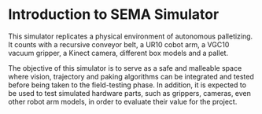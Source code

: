 # Introduction to SEMA Simulator
This simulator replicates a physical environment of autonomous palletizing. It counts with a recursive conveyor belt, a UR10 cobot arm, a VGC10 vacuum gripper, a Kinect camera, different box models and a pallet.

The objective of this simulator is to serve as a safe and malleable space where vision, trajectory and paking algorithms can be integrated and tested before being taken to the field-testing phase. In addition, it is expected to be used to test simulated hardware parts, such as grippers, cameras, even other robot arm models, in order to evaluate their value for the project.

 
 
 
 
